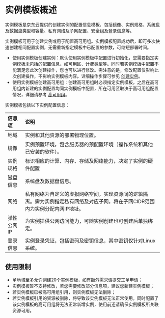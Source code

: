 # 实例模板概述
实例模板是京东云提供的创建实例的配置信息模板，包括镜像、实例规格、系统盘及数据盘类型和容量、私有网络及子网配置、安全组及登录信息等。

实例模板可用于创建实例或用于配置高可用组。实例模板配置成功后，即可多次快速创建相同配置实例，无需重新指定模板中已配置的参数，可缩短部署时间。
   * 使用实例模板创建实例：默认使用实例模板中配置进行初始化，您需要指定实例模板未包括的配置信息，如可用区、计费类型等。同时若实例模版中配置不能满足您此次创建操作，您也可以进行修改。需注意的是，修改配置仅影响此次创建操作，不影响实例模板内容。详细操作步骤可参见 [创建实例](../Instance/Create-Instance.md)。
   * 使用实例模板创建高可用组：创建高可用组时必须指定实例模板。之后在高可用组内新建的实例配置均同实例模板中配置，所在可用区取决于高可用组配置情况，详细请参考 [高可用组](../../../Availability-Group/Introduction/Product-Overview.md)。

实例模板包括以下实例配置信息：

信息项|说明
:---|:---
地域|实例和其他资源的部署物理位置。
镜像|实例预置环境，包含服务器的预配置环境（操作系统和其他已安装的软件）。
实例规格|标识相应的计算、内存、存储及网络能力，决定了实例的硬件配置
磁盘信息|系统盘及数据盘信息。
网络|私有网络为自定义的虚拟网络空间，实现资源间的逻辑隔离。需为实例指定私有网络及对应子网，将在子网CIDR范围内为实例分配内网IP地址。
弹性公网IP|为实例提供公网访问能力，可随实例创建也可创建后单独绑定。
登录信息|实例登录凭证，包括密码及密钥信息，其中密钥仅针对Linux系统。


## 使用限制

* 单地域至多允许创建20个实例模板，如有额外需求请提交工单申请；
* 实例模板暂不支持修改，若您需要修改部分信息项，建议您新建实例模板；
* 若实例模板已被高可用组引用，则实例模板无法删除；
* 若实例模板引用的资源被删除，将导致该实例模板无法正常使用，同时配置了该实例模板的高可用组将无法正常新增实例，使用前还请确保实例模板所关联资源可用。

